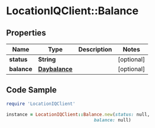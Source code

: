 # LocationIQClient::Balance

## Properties

Name | Type | Description | Notes
------------ | ------------- | ------------- | -------------
**status** | **String** |  | [optional] 
**balance** | [**Daybalance**](Daybalance.md) |  | [optional] 

## Code Sample

```ruby
require 'LocationIQClient'

instance = LocationIQClient::Balance.new(status: null,
                                 balance: null)
```


